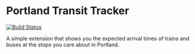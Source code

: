 # Portland Transit Tracker

[![Build Status](https://travis-ci.org/FractalBrew/portland-transit-tracker.svg?branch=master)](https://travis-ci.org/FractalBrew/portland-transit-tracker)

A simple extension that shows you the expected arrival times of trains and buses
at the stops you care about in Portland.

